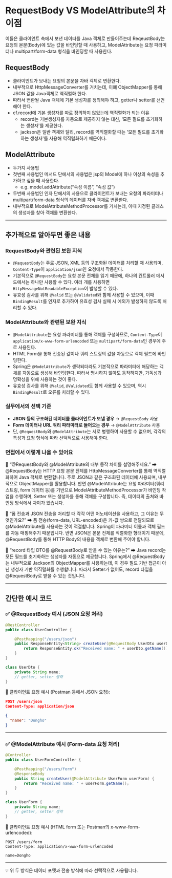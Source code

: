 # RequestBody VS ModelAttribute의 차이점
이들은 클라이언트 측에서 보낸 데이터를 Java 객체로 만들어주는데 ReqeustBody는 요청의 본문(Body)에 있는 값을 바인딩할 때 사용하고, ModelAttribute는 요청 파라미터나 multipart/form-data 형식을 바인딩할 때 사용한다.

## RequestBody
- 클라이언트가 보내는 요청의 본문을 자바 객체로 변환한다.
- 내부적으로 HttpMessageConverter를 거치는데, 이떄 ObjectMapper를 통해 JSON 값을 Java객체로 역직렬화 한다.
- 따라서 변환될 Java 객체에 기본 생성자를 정의해야 하고, getter나 setter를 선언해야 한다.
- cf.record에 기본 생성자를 따로 정의하지 않았는데 역직렬화가 되는 이유
    - record는 기본생성자를 자동으로 제공하지 않는 대신, '모든 필드를 초기화하는 생성자'를 제공한다.
    - jackson은 일반 객체와 달리, record를 역직렬화할 때는 '모든 필드를 초기화하는 생성자'를 사용해 역직렬화하기 때문이다.

## ModelAttribute
- 두가지 사용법
- 첫번째 사용법인 메서드 단에서의 사용법은 jsp의 Model에 하나 이상의 속성을 추가하고 싶을 때 사용한다.
    - e.g. model.addAttribute(“속성 이름”, “속성 값”)
- 두번째 사용법인 인자 단에서의 사용으로 클라이언트가 보내는 요청의 파라미터나 multipart/form-data 형식의 데이터를 자바 객체로 변환한다.
- 내부적으로 ModelAttributeMethodProcessor를 거치는데, 이때 지정된 클래스의 생성자를 찾아 객체롤 변환한다.

---

## 추가적으로 알아두면 좋은 내용

### RequestBody와 관련된 보완 지식
- `@RequestBody`는 주로 JSON, XML 등의 구조화된 데이터를 처리할 때 사용되며, `Content-Type`이 `application/json`인 요청에서 작동한다.
- 기본적으로 `@RequestBody`는 요청 본문 전체를 읽기 때문에, 하나의 컨트롤러 메서드에서는 하나만 사용할 수 있다. 여러 개를 사용하면 `HttpMessageNotReadableException`이 발생할 수 있다.
- 유효성 검사를 위해 `@Valid` 또는 `@Validated`와 함께 사용할 수 있으며, 이때 `BindingResult`를 인자로 추가하여 유효성 검사 실패 시 예외가 발생하지 않도록 처리할 수 있다.

### ModelAttribute와 관련된 보완 지식
- `@ModelAttribute`는 요청 파라미터를 통해 객체를 구성하므로, `Content-Type`이 `application/x-www-form-urlencoded` 또는 `multipart/form-data`인 경우에 주로 사용된다.
- HTML Form을 통해 전송된 값이나 쿼리 스트링의 값을 자동으로 객체 필드에 바인딩한다.
- Spring은 `@ModelAttribute`가 생략되더라도 기본적으로 파라미터에 해당하는 객체를 자동으로 생성해 바인딩한다. 따라서 명시하지 않아도 동작하지만, 가독성과 명확성을 위해 사용하는 것이 좋다.
- 유효성 검사를 위해 `@Valid`, `@Validated`도 함께 사용할 수 있으며, 역시 `BindingResult`로 오류를 처리할 수 있다.

### 실무에서의 선택 기준
- **JSON 등의 구조화된 데이터를 클라이언트가 보낼 경우** → `@RequestBody` 사용
- **Form 데이터나 URL 쿼리 파라미터로 들어오는 경우** → `@ModelAttribute` 사용
- 단, `@RequestBody`와 `@ModelAttribute`는 서로 병행하여 사용할 수 없으며, 각각의 특성과 요청 형식에 따라 선택적으로 사용해야 한다.

### 면접에서 이렇게 나올 수 있어요
💬 “@RequestBody와 @ModelAttribute의 내부 동작 차이를 설명해주세요.”
➡ @RequestBody는 HTTP 요청 본문 전체를 HttpMessageConverter를 통해 역직렬화하여 Java 객체로 변환합니다. 주로 JSON과 같은 구조화된 데이터에 사용되며, 내부적으로 ObjectMapper를 활용합니다. 반면 @ModelAttribute는 요청 파라미터(쿼리 스트링, form 데이터 등)를 기반으로 ModelAttributeMethodProcessor가 바인딩 작업을 수행하며, Setter 또는 생성자를 통해 객체를 구성합니다. 즉, 데이터의 출처와 바인딩 방식에서 차이가 있습니다.

💬 “폼 전송과 JSON 전송을 처리할 때 각각 어떤 어노테이션을 사용하고, 그 이유는 무엇인가요?”
➡ 폼 전송(form-data, URL-encoded)은 키-값 쌍으로 전달되므로 @ModelAttribute를 사용하는 것이 적절합니다. Spring이 파라미터 이름과 객체 필드를 자동 매핑해주기 때문입니다. 반면 JSON은 본문 전체를 직렬화한 형태이기 때문에, @RequestBody를 통해 HTTP Body의 내용을 객체로 변환해 주어야 합니다.

💬 “record 타입 DTO를 @RequestBody로 받을 수 있는 이유는?”
➡ Java record는 모든 필드를 초기화하는 생성자를 자동으로 제공합니다. Spring에서 @RequestBody는 내부적으로 Jackson의 ObjectMapper를 사용하는데, 이 경우 필드 기반 접근이 아닌 생성자 기반 역직렬화를 수행합니다. 따라서 Setter가 없어도, record 타입을 @RequestBody로 받을 수 있는 것입니다.

---

## 간단한 예시 코드

### ✅ @RequestBody 예시 (JSON 요청 처리)

```java
@RestController
public class UserController {

    @PostMapping("/users/json")
    public ResponseEntity<String> createUser(@RequestBody UserDto userDto) {
        return ResponseEntity.ok("Received name: " + userDto.getName());
    }
}

class UserDto {
    private String name;
    // getter, setter 생략
}
```

📌 클라이언트 요청 예시 (Postman 등에서 JSON 요청):
```json
POST /users/json
Content-Type: application/json

{
  "name": "Dongho"
}
```

---

### ✅ @ModelAttribute 예시 (Form-data 요청 처리)

```java
@Controller
public class UserFormController {

    @PostMapping("/users/form")
    @ResponseBody
    public String createUser(@ModelAttribute UserForm userForm) {
        return "Received name: " + userForm.getName();
    }
}

class UserForm {
    private String name;
    // getter, setter 생략
}
```

📌 클라이언트 요청 예시 (HTML form 또는 Postman의 x-www-form-urlencoded):

```
POST /users/form
Content-Type: application/x-www-form-urlencoded

name=Dongho
```

---

💡 위 두 방식은 데이터 포맷과 전송 방식에 따라 선택적으로 사용됩니다.